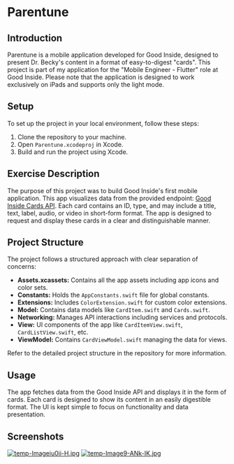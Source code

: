 # Parentune

## Introduction
Parentune is a mobile application developed for Good Inside, designed to present Dr. Becky's content in a format of easy-to-digest "cards". This project is part of my application for the "Mobile Engineer - Flutter" role at Good Inside. Please note that the application is designed to work exclusively on iPads and supports only the light mode.

## Setup
To set up the project in your local environment, follow these steps:
1. Clone the repository to your machine.
2. Open `Parentune.xcodeproj` in Xcode.
3. Build and run the project using Xcode.

## Exercise Description
The purpose of this project was to build Good Inside's first mobile application. This app visualizes data from the provided endpoint: [Good Inside Cards API](https://bff.goodinside.dev/api/p/cards). Each card contains an ID, type, and may include a title, text, label, audio, or video in short-form format. The app is designed to request and display these cards in a clear and distinguishable manner.

## Project Structure
The project follows a structured approach with clear separation of concerns:

- **Assets.xcassets:** Contains all the app assets including app icons and color sets.
- **Constants:** Holds the `AppConstants.swift` file for global constants.
- **Extensions:** Includes `ColorExtension.swift` for custom color extensions.
- **Model:** Contains data models like `CardItem.swift` and `Cards.swift`.
- **Networking:** Manages API interactions including services and protocols.
- **View:** UI components of the app like `CardItemView.swift`, `CardListView.swift`, etc.
- **ViewModel:** Contains `CardViewModel.swift` managing the data for views.

Refer to the detailed project structure in the repository for more information.

## Usage
The app fetches data from the Good Inside API and displays it in the form of cards. Each card is designed to show its content in an easily digestible format. The UI is kept simple to focus on functionality and data presentation.

## Screenshots
[![temp-Imageiu0ii-H.jpg](https://i.postimg.cc/TY4JXfV9/temp-Imageiu0ii-H.jpg)](https://postimg.cc/YhQW6cyG)
[![temp-Image9-ANk-IK.jpg](https://i.postimg.cc/vZxLYkXd/temp-Image9-ANk-IK.jpg)](https://postimg.cc/dhvTnWzW)
